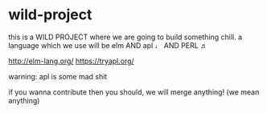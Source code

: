 # wild-project

this is a WILD PROJECT where we are going to build something chill. a language which we use will be elm AND apl ♩ AND PERL ♬

http://elm-lang.org/ https://tryapl.org/

warning: apl is some mad shit

if you wanna contribute then you should, we will merge anything! (we mean
anything)
